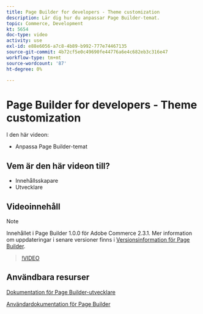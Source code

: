 ```yaml
---
title: Page Builder for developers - Theme customization
description: Lär dig hur du anpassar Page Builder-temat.
topic: Commerce, Development
kt: 5654
doc-type: video
activity: use
exl-id: e88e6056-a7c8-4b89-b992-777e74467135
source-git-commit: 4b72cf5e0c49690fe44776a6e4c682eb3c316e47
workflow-type: tm+mt
source-wordcount: '87'
ht-degree: 0%

---
```


# Page Builder for developers - Theme customization

I den här videon:

- Anpassa Page Builder-temat

## Vem är den här videon till?

- Innehållsskapare
- Utvecklare

## Videoinnehåll

>[!NOTE]
>
>Innehållet i Page Builder 1.0.0 för Adobe Commerce 2.3.1. Mer information om uppdateringar i senare versioner finns i [Versionsinformation för Page Builder](https://devdocs.magento.com/page-builder/docs/release-notes.html).

>[!VIDEO](https://video.tv.adobe.com/v/35713?quality=12&learn=on)

## Användbara resurser

[Dokumentation för Page Builder-utvecklare](https://devdocs.magento.com/page-builder/docs/index.html)

[Användardokumentation för Page Builder](https://docs.magento.com/user-guide/cms/page-builder.html)
